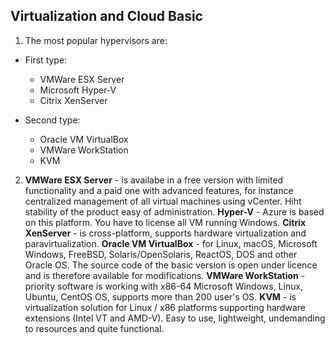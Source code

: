## Virtualization and Cloud Basic

1. The most popular hypervisors are:
* First type:
	* VMWare ESX Server
	* Microsoft Hyper-V
	* Citrix XenServer

* Second type:
	* Oracle VM VirtualBox
	* VMWare WorkStation
	* KVM


2. **VMWare ESX Server**    - is availabe in a free version with limited functionality and a paid one with advanced features, for instance centralized management of all virtual machines using vCenter. Hiht stability of the product easy of administration.
   **Hyper-V**              - Azure is based on this platform. You have to license all VM running Windows.
   **Citrix XenServer**     - is cross-platform, supports hardware virtualization and paravirtualization.
   **Oracle VM VirtualBox** - for Linux, macOS, Microsoft Windows, FreeBSD, Solaris/OpenSolaris, ReactOS, DOS and other Oracle OS. The source code of the basic version is open under licence and is therefore available for modifications.
   **VMWare WorkStation**   - priority software is working with x86-64 Microsoft Windows, Linux, Ubuntu, CentOS OS, supports more than 200 user's OS.
   **KVM**                  - is virtualization solution for Linux / x86 platforms supporting hardware extensions (Intel VT and AMD-V). Easy to use, lightweight, undemanding to resources and quite functional.
